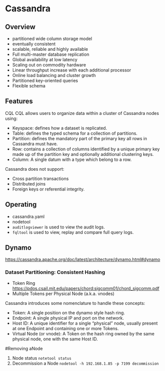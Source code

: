 # Cassandra

## Overview

- partitioned wide column storage model
- eventually consistent
- scalable, reliable and highly available
- Full multi-master database replication
- Global availability at low latency
- Scaling out on commodity hardware
- Linear throughput increase with each additional processor
- Online load balancing and cluster growth
- Partitioned key-oriented queries
- Flexible schema

## Features

CQL CQL allows users to organize data within a cluster of Cassandra nodes using:
- Keyspace: defines how a dataset is replicated.
- Table: defines the typed schema for a collection of partitions.
- Partition: defines the mandatory part of the primary key all rows in Cassandra must have.
- Row: contains a collection of columns identified by a unique primary key made up of the partition key and optionally additional clustering keys.
- Column: A single datum with a type which belong to a row.

Cassandra does not support:
- Cross partition transactions
- Distributed joins
- Foreign keys or referential integrity.

## Operating

- cassandra.yaml
- nodetool
- `auditlogviewer` is used to view the audit logs.
- `fqltool` is used to view, replay and compare full query logs.

## Dynamo

https://cassandra.apache.org/doc/latest/architecture/dynamo.html#dynamo

### Dataset Partitioning: Consistent Hashing

- Token Ring https://pdos.csail.mit.edu/papers/chord:sigcomm01/chord_sigcomm.pdf
- Multiple Tokens per Physical Node (a.k.a. vnodes)

Cassandra introduces some nomenclature to handle these concepts:
- Token: A single position on the dynamo style hash ring.
- Endpoint: A single physical IP and port on the network.
- Host ID: A unique identifier for a single “physical” node, usually present at one Endpoint and containing one or more Tokens.
- Virtual Node (or vnode): A Token on the hash ring owned by the same physical node, one with the same Host ID.

#Removing aNode
1. Node status
  `notetool status`
2. Decommission a Node
  `nodetool -h 192.168.1.85 -p 7199 decommission`
